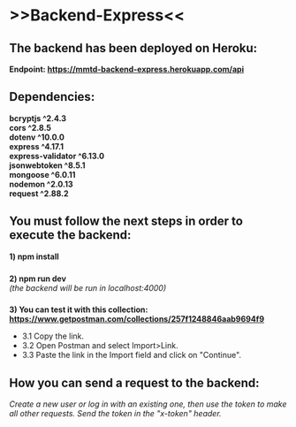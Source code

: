 # >>Backend-Express<<

## The backend has been deployed on Heroku:
**Endpoint: https://mmtd-backend-express.herokuapp.com/api**

## Dependencies:
**bcryptjs ^2.4.3**\
**cors ^2.8.5**\
**dotenv ^10.0.0**\
**express ^4.17.1**\
**express-validator ^6.13.0**\
**jsonwebtoken ^8.5.1**\
**mongoose ^6.0.11**\
**nodemon ^2.0.13**\
**request ^2.88.2**

## You must follow the next steps in order to execute the backend:
**1) npm install**
###
**2) npm run dev**\
*(the backend will be run in localhost:4000)*
###
**3) You can test it with this collection: https://www.getpostman.com/collections/257f1248846aab9694f9**
* 3.1 Copy the link.
* 3.2 Open Postman and select Import>Link.
* 3.3 Paste the link in the Import field and click on "Continue".

## How you can send a request to the backend:
*Create a new user or log in with an existing one, then use the token to make all other requests. Send the token in the "x-token" header.*